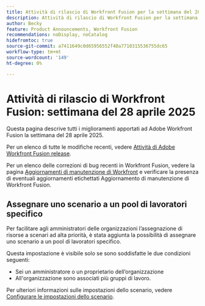 ```yaml
---
title: Attività di rilascio di Workfront Fusion per la settimana del 28 aprile 2025
description: Attività di rilascio di Workfront Fusion per la settimana del 28 aprile 2025
author: Becky
feature: Product Announcements, Workfront Fusion
recommendations: noDisplay, noCatalog
hidefromtoc: true
source-git-commit: a7411649c0d65956552f40a7710315536755dc65
workflow-type: tm+mt
source-wordcount: '149'
ht-degree: 0%

---
```


# Attività di rilascio di Workfront Fusion: settimana del 28 aprile 2025

Questa pagina descrive tutti i miglioramenti apportati ad Adobe Workfront Fusion la settimana del 28 aprile 2025.

Per un elenco di tutte le modifiche recenti, vedere [Attività di Adobe Workfront Fusion release](/help/workfront-fusion/fusion-product-releases/fusion-release-activity.md).

Per un elenco delle correzioni di bug recenti in Workfront Fusion, vedere la pagina [Aggiornamenti di manutenzione di Workfront](https://experienceleague.adobe.com/it/docs/workfront-known-issues/releases/current-updates) e verificare la presenza di eventuali aggiornamenti etichettati Aggiornamento di manutenzione di Workfront Fusion.

## Assegnare uno scenario a un pool di lavoratori specifico

Per facilitare agli amministratori delle organizzazioni l’assegnazione di risorse a scenari ad alta priorità, è stata aggiunta la possibilità di assegnare uno scenario a un pool di lavoratori specifico.

Questa impostazione è visibile solo se sono soddisfatte le due condizioni seguenti:

* Sei un amministratore o un proprietario dell’organizzazione
* All&#39;organizzazione sono associati più gruppi di lavoro.

Per ulteriori informazioni sulle impostazioni dello scenario, vedere [Configurare le impostazioni dello scenario](/help/workfront-fusion/create-scenarios/config-scenarios-settings/configure-scenario-settings.md).

